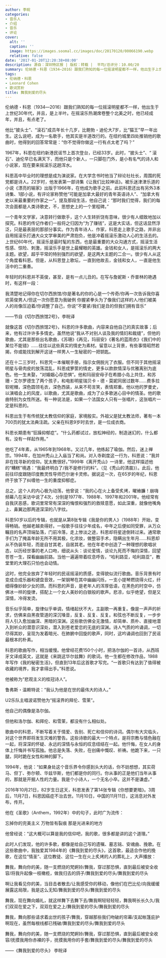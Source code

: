 ```yaml
---
author: 李皖
categories:
- 音乐人
- 介绍
- 音乐
- 评论
cover:
  alt: ''
  caption: ''
  image: https://images.soomal.cc/images/doc/20170120/00066190.webp
  relative: false
date: '2017-01-20T12:20:38+08:00'
description: 源自：深圳特区报 | 版权：转载 |  平均/总评分：10.00/20
summary: 伦纳德・科恩（1934―2016）跟我们熟知的每一位摇滚明星都不一样，他出生于上世纪30年代，并且，是上半叶。在摇滚乐热潮席卷整个北美之时，他已经成年，并且，有点老了。他比“披头士”、“滚石”成员年长十几岁，比鲍勃・迪伦大7岁，比“猫王”早一年出生……
tags:
- 伦纳德・科恩
- Leonard Cohen
- 歌词赏析
title: 舞我到爱的尽头
---
```


伦纳德・科恩（1934―2016）跟我们熟知的每一位摇滚明星都不一样，他出生于上世纪30年代，并且，是上半叶。在摇滚乐热潮席卷整个北美之时，他已经成年，并且，有点老了。

他比“披头士”、“滚石”成员年长十几岁，比鲍勃・迪伦大7岁，比“猫王”早一年出生。这么说吧，成为一名歌手，他其实是半道改行的。在纽约城里四处推销他的歌曲时，他得到的回答常常是：“你不觉得你做这一行有点太老了吗？”

1967年，科恩在纽约新港民谣节上首次登台，已经33岁。此时，“披头士”、“ 滚石”、迪伦早已名满天下，而他只是个新人，一只脚在门外，是小有名气的诗人和小说家，现在要来摇滚乐这趟浑水。

科恩高中毕业时的理想是成为演说家。在大学念书时他当了辩论社社长，周围的死党都是诗人。22岁时，他发表第一部诗集《让我们比较神话》。被乐迷津津乐道的小说《漂亮的输家》出版于1966年，在他成为歌手之前。此前科恩还出有另外3本诗集、1部小说，有评论家称赞他“可能是加拿大最好的青年英语诗人”、“加拿大有史以来最重要的作家之一”。提及那段生活，他自己说：“那时我们觉得，我们的每次会面都是人类诗歌史，不，思想史上的一个里程碑。”

一个青年文学家，决意转行做歌手，这个人生转折饶有意味，很少有人细致地加以探究。科恩的传记作者们一般将之归因为“为了赚钱”，这是大实话，但这话显然浮泛，只是最表层的那部分事实。作为青年诗人、作家，科恩走上歌手之路，并非出自用摇滚乐打通大众文学审美的严肃抱负，他是冲着摇滚乐激动人心的生活去的。上世纪60年代，摇滚乐是最时髦的东西，也是最重要的大众沟通方式，摇滚生活性感、惊险、刺激，摇滚乐手是世上最耀眼的英雄。金钱和女人，是摇滚乐的两大主题。欲望，超乎平常的特别强烈的欲望，是这两大主题的二合一。很少有人从这个角度看科恩。但是，从科恩登上歌坛，一直到他故去，金钱和女人，一直是他生活中的二重奏。

年轻时的科恩并不英俊，甚至，是有一点儿丑的。在写与詹妮斯・乔普林的艳遇时，有这样一段：


我清楚地记得你在切尔西旅馆/你是著名的你的心是一个传奇/你再一次告诉我你喜欢英俊男人/但这一次你愿意为我破例
你握紧拳头为了像我们这样的人/他们被美人的肖像压迫着/你调整了自己，你说“不要紧/我们是丑的但我们拥有音乐”

――节自《切尔西旅馆2号》，李皖译


就像这首《切尔西旅馆2号》，科恩的许多歌曲，内容来自他自己的真实故事；后来，他有过许许多多情史。虽然他说“我从不对别人谈及我的情妇和裁缝”，但他的歌曲，尤其是那些出名歌曲，《苏珊》《再见，玛丽安》《著名的蓝雨衣》《我们中的某位不能错》……往往以这些真实的情史为素材。留意以上背景，有些事情昭然若揭，你或能找到解开这谜一样男人一生秘密的一把钥匙。

还在十二三岁时，科恩凭一本催眠手册，指示女佣脱光了衣服。但不同于其他摇滚明星与骨肉皮的放荡混乱，科恩成箩筐的情史，更多以款款情深与优雅离别为底色。他一生未娶，“对婚姻心存恐惧”。他和玛丽安母子在希腊小岛上共住，和苏珊・艾尔罗德生了两个孩子，和电影明星瑞贝卡・德・莫妮同居过数年……费多拉软呢帽，深色圆领毛衣，深色西装，从来不苟言笑，表情郑重。他以他的罗曼史，以演唱会上的风度，以歌曲，尤其是歌曲，成为了众多歌迷心目中的情圣。他的歌曲特别为女性所迷。有一种说法是，如果一个法国女人只有一张唱片，这张唱片一定是科恩的。

科恩出生于有传统犹太教信仰的家庭，家境殷实。外祖父是犹太教法师，著有一本700页的犹太法典注疏。父亲在科恩9岁时去世，是一位成衣商。

科恩长期患有“狂躁抑郁症”。“什么药都试过，放松神经的，制造迷幻的，什么都有。没有一样起作用。”

他吃了4年素，从1965年到1968年。又过几年，他练起了瑜伽。然后，迷上禅宗。1994年，在加州秃山上入庙当了和尚。对入寺剃度这一行为，科恩说：“我并非在找寻新的信仰。犹太教很好。”1999年《离开秃山》一诗里，他这样描述他的“糟糕”境遇：“我最终明白了/我不是修行的料”。（见《秃山的清晨》）。此后，他前往印度跟随印度教灵性导师巴尔谢卡灵修。据说这一次，在65岁的年纪，科恩终于放下了纠缠他一生的重度抑郁症。

总之，这个人的内心极为动荡，他曾说：“我的心在火上备受炙烤，曜飨臁！崩嗨频幕八在采访中说了4次，分别是1977年、1988年、1997年和2001年。他经常有自我厌恶感，歌词里常常有深深的悔恨和强烈的救赎意愿，如此深重，就像他嘴角上、鼻翼边那两道深深的八字纹。

科恩50岁以后的专辑，也就是从第8张专辑《我是你的男人》（1988年）开始，变得畅销。他越老越卖得好。一般歌手往往少年成名，中年之后便如同受罪，从万众瞩目的名声顶端坠落，门前冷落，走上惨淡之途，科恩却将星途倒转过来。通常歌手们为了掩盖年龄无所不用其极，化浓妆，做整容手术，隐瞒出生年月……科恩却从不伪装年轻，而是自甘其老，自居其老。他在年老中创造了一种理想的歌唱状态，以历经世事的老人口吻，细说从头：谈论爱情，谈论九死而不悔的深情，回望苍苍一生，探看幽幽前路。当他一遍遍带着叹息呼告，“哈利路亚，哈利路亚”，教堂里的大理石只怕也会动情。

这时，他完全放弃了年轻时的民谣摇滚的质感，变得貌似流行歌曲。音乐背景有时变成合成乐器和键盘音效，一架钢琴在其中幽幽闪烁，一支小提琴燃烧得火红，纤细得像妙龄少女的颈。而科恩的声音，是老年人的浑厚低语，在黑色的时空中，仿佛冰一样的旋律，搭配上一个女人美妙的白银般的歌声。悲凉，似乎绝望，但是又深情，冷得发烫。

音乐似乎简单，旋律似乎单调，情绪起伏不大，主副歌一再重复。像是一声声的祈求，仿佛来自黑夜管道的深沉嗓音，反复、反复、反复。和弦也不断反复，一步步将人引入愈加幽深、黑暗的深渊。这些歌仿佛全无激情，却简单、质朴、直接地潜入到听众的潜意识深处，潜入到苍老爱恋的无底的深渊。诗人气质的吟诵调，一切尽得其妙，呈现为发着暗光、在肺腑中回旋的歌声，同时，这吟诵调也回到了民谣最根本的朴素。

科恩的歌曲写作，相当缓慢。他曾经花费150个小时，把洛尔伽的一首诗，从西班牙文译成英文，这就是《来跳这华尔兹舞》的歌词。他一生都在修改作品，1988年写作《我的秘密生活》，但直到13年后这首歌才写完。“一首歌只有达到了值得被收藏的境界，我才拿得出手。”科恩说。

他被称为“悲观主义的桂冠诗人”。

鲁弗斯・温赖特说：“我认为他是在世的最伟大的诗人。”

U2乐队主唱波诺赞他为“摇滚界的拜伦、雪莱”。

他自己的偶像是洛尔伽。

但他和洛尔伽、和拜伦、和雪莱，都没有什么相似处。

歌曲中的科恩，不断写着关于情爱、告别、死亡和信仰的诗词。偶尔有大灾临头，对这个世界即将发生灾难的警告。这些诗歌的最大一个特点，是将宗教与情色融在一起，将深深的怀疑、永远的深情与永恒的叹息纽结在一起。他忏悔，在女人的身体上忏悔并书写孤独。他总是失落、失败，在创痛中慨叹、祈祷。他跪下来，一只腿，同时跪在女性和神的脚下。

1994年，他说：“如果身处这个音乐界令你感到头大的话，你不妨想想，其实荷马、但丁、弥尔顿、华兹华斯，他们都是你的同行。你从事的正是他们当年从事的，那就是开掘人性的力量。我是个小诗人，一个无名小卒。这并不是谦虚。”

2016年10月21日，82岁生日这天，科恩发表了第14张专辑《你想要更暗》。3周后，11月7日，科恩因癌症不治去世。11月10日，中国的11月11日，这消息对外发布，传开。

他在《圣歌》（Anthem，1992年）中的句子，此时广为流传：


忘掉你的完美主义
万物皆有裂痕
那是光进来的地方


他曾经说：“这大概可以算是我的信仰吧，我的歌，很多都是讲的这个道理。”

此时人们发现，他的许多歌，都像是给自己写的遗嘱、墓志铭、安魂曲、挽歌。在这些歌曲中，我独爱其1984年的《舞我到爱的尽头》，这首歌，最适合作他的挽歌，在这位“情圣”、这位教徒、这位一生在火上炙烤的人的葬礼上，大声播放：


舞我，舞向你的美，随一支燃烧的梵婀铃/舞我，穿过那恐惧，直到最后被安全收容/将我升起像一枝橄榄，做我归去的鸽子/舞我到爱的尽头/舞我到爱的尽头

啊让我看见你的美，当目击者散去/让我感受你的移动，像他们在巴比伦/向我缓缓展露这局限，我是这么无知/舞我到爱的尽头/舞我到爱的尽头

舞我，现在舞向婚礼，就这样舞下去舞下去/舞我啊轻轻轻轻，舞我啊长长久久/我们双双在爱之下，双双在爱之上/舞我到爱的尽头/舞我到爱的尽头

舞我，舞向那些请求着出世的孩子/舞我，穿越那些我们吻破的帘幕/支起帐篷庇护啊现在，虽然每根线都已残破/舞我到爱的尽头/舞我到爱的尽头

舞我，舞向你的美，随一支燃烧的梵婀铃/舞我，穿过那恐惧，直到最后被安全收容/抚摸我用你赤裸的手，抚摸我用你的手套/舞我到爱的尽头/舞我到爱的尽头

――《舞我到爱的尽头》 李皖译